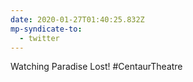 ```yaml
---
date: 2020-01-27T01:40:25.832Z
mp-syndicate-to:
  - twitter
---
```


Watching Paradise Lost! #CentaurTheatre
